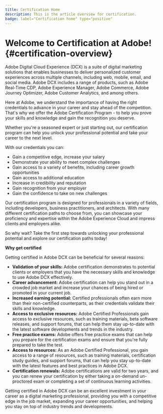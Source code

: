 ```yaml
---
title: Certification Home
description: This is the article overview for certification.
badge: label="Certification home" type="positive"
---
```


# Welcome to Certification at Adobe! {#certification-overview}

Adobe Digital Cloud Experience (DCX) is a suite of digital marketing solutions that enables businesses to deliver personalized customer experiences across multiple channels, including web, mobile, email, and social media. Adobe DCX includes a range of products, such as Adobe Real-Time CDP, Adobe Experience Manager, Adobe Commerce, Adobe Journey Optimizer, Adobe Customer Analytics, and among others.

Here at Adobe, we understand the importance of having the right credentials to advance in your career and stay ahead of the competition. That's why we offer the Adobe Certification Program - to help you prove your skills and knowledge and gain the recognition you deserve.

Whether you're a seasoned expert or just starting out, our certification program can help you unlock your professional potential and take your career to the next level. 

With our credentials you can:

* Gain a competitive edge, increase your salary
* Demonstrate your ability to meet complex challenges
* Gain access to a variety of benefits, including career growth opportunities
* Gain access to additional education
* Increase in credibility and reputation
* Gain recognition from your employer 
* Gain the confidence to take on new challenges

Our certification program is designed for professionals in a variety of fields, including developers, business practitioners, and architects. With many different certification paths to choose from, you can showcase your proficiency and expertise within the Adobe Experience Cloud and impress clients and employers alike.

So why wait? Take the first step towards unlocking your professional potential and explore our certification paths today!

**Why get certified**

Getting certified in Adobe DCX can be beneficial for several reasons:

* **Validation of your skills:** Adobe certification demonstrates to potential clients or employers that you have the necessary skills and knowledge to use Adobe DCX effectively.
* **Career advancement:** Adobe certification can help you stand out in a crowded job market and increase your chances of being hired or promoted in your current job.
* **Increased earning potential:** Certified professionals often earn more than their non-certified counterparts, as their credentials validate their skills and knowledge.
* **Access to exclusive resources:** Adobe Certified Professionals gain access to exclusive resources, such as training materials, beta software releases, and support forums, that can help them stay up-to-date with the latest software developments and trends in the industry.
* **Free practice exams:** Adobe offers free practice exams that can help you prepare for the certification exams and ensure that you're fully prepared to take the test.
* **Access to resources:** As an Adobe Certified Professional, you gain access to a range of resources, such as training materials, certification study guides, and support forums, that can help you stay up-to-date with the latest features and best practices in Adobe DCX.
* **Certification renewals:** Adobe certifications are valid for two years, and you can renew your certification by either taking a on-demand un-proctored exam or completing a set of continuous learning activities.

Getting certified in Adobe DCX can be an excellent investment in your career as a digital marketing professional, providing you with a competitive edge in the job market, expanding your career opportunities, and helping you stay on top of industry trends and developments.

